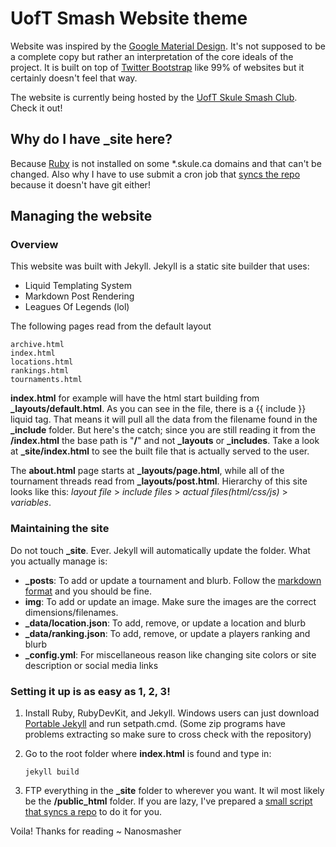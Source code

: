 UofT Smash Website theme
========================

Website was inspired by the [Google Material Design](https://www.google.com/design/spec/material-design/introduction.html#introduction-goals). It's not supposed to be a complete copy but rather an interpretation of the core ideals of the project. It is built on top of [Twitter Bootstrap](http://getbootstrap.com/) like 99% of websites but it certainly doesn't feel that way.

The website is currently being hosted by the [UofT Skule Smash Club](http://smash.skule.ca). Check it out!

Why do I have _site here?
------------------------

Because [Ruby](https://www.ruby-lang.org/en/) is not installed on some *.skule.ca domains and that can't be changed. Also why I have to use submit a cron job that [syncs the repo](https://gist.github.com/NanoSmasher/cdce664c6cd90c323108) because it doesn't have git either!

Managing the website
------------------------

### Overview

This website was built with Jekyll. Jekyll is a static site builder that uses:

 - Liquid Templating System
 - Markdown Post Rendering
 - Leagues Of Legends (lol)

The following pages read from the default layout

```
archive.html
index.html
locations.html
rankings.html
tournaments.html
```

**index.html** for example will have the html start building from **_layouts/default.html**. As you can see in the file, there is a {{ include }} liquid tag. That means it will pull all the data from the filename found in the **_include** folder. But here's the catch; since you are still reading it from the **/index.html** the base path is "**/**" and not **_layouts** or **_includes**. Take a look at **_site/index.html** to see the built file that is actually served to the user.

The **about.html** page starts at **_layouts/page.html**, while all of the tournament threads read from **_layouts/post.html**. Hierarchy of this site looks like this: *layout file* > *include files* > *actual files(html/css/js)* > *variables*.

### Maintaining the site

Do not touch **_site**. Ever. Jekyll will automatically update the folder. What you actually manage is:

 - **_posts**: To add or update a tournament and blurb. Follow the [markdown format](https://github.com/adam-p/markdown-here/wiki/Markdown-Cheatsheet) and you should be fine.
 - **img**: To add or update an image. Make sure the images are the correct dimensions/filenames.
 - **_data/location.json**: To add, remove, or update a location and blurb
 - **_data/ranking.json**: To add, remove, or update a players ranking and blurb
 - **_config.yml**: For miscellaneous reason like changing site colors or site description or social media links

### Setting it up is as easy as 1, 2, 3!

 1. Install Ruby, RubyDevKit, and Jekyll. Windows users can just download [Portable Jekyll](https://github.com/madhur/PortableJekyll/releases) and run setpath.cmd. (Some zip programs have problems extracting so make sure to cross check with the repository)
 2. Go to the root folder where **index.html** is found and type in:

    ```
    jekyll build
    ```
 3. FTP everything in the **_site** folder to wherever you want. It wil most likely be the **/public_html** folder. If you are lazy, I've prepared a [small script that syncs a repo](https://gist.github.com/NanoSmasher/cdce664c6cd90c323108) to do it for you.

Voila! Thanks for reading ~ Nanosmasher
